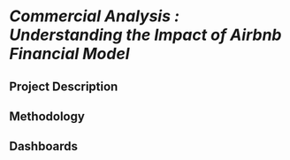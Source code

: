# _**Commercial Analysis :  Understanding the Impact of Airbnb Financial Model**_


## **Project Description**

## **Methodology**

## **Dashboards**

